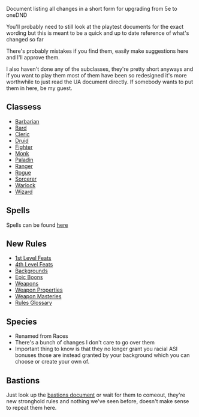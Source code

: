 Document listing all changes in a short form for upgrading from 5e to oneDND

You'll probably need to still look at the playtest documents for the exact wording but this is meant to be a quick and up to date reference of what's changed so far

There's probably mistakes if you find them, easily make suggestions here and I'll approve them.

I also haven't done any of the subclasses, they're pretty short anyways and if you want to play them most of them have been so redesigned it's more worthwhile to just read the UA document directly.  If somebody wants to put them in here, be my guest.

## Classess
* [Barbarian](classes/barbarian.md)
* [Bard](classes/bard.md)
* [Cleric](classes/cleric.md)
* [Druid](classes/druid.md)
* [Fighter](classes/fighter.md)
* [Monk](classes/monk.md)
* [Paladin](classes/paladin.md)
* [Ranger](classes/ranger.md)
* [Rogue](classes/rogue.md)
* [Sorcerer](classes/sorcerer.md)
* [Warlock](classes/warlock.md)
* [Wizard](classes/wizard.md)

## Spells
Spells can be found [here](spells.md)

## New Rules

* [1st Level Feats](rules/1st_level_feats.md)
* [4th Level Feats](rules/4th_level_feats.md)
* [Backgrounds](rules/backgrounds.md)
* [Epic Boons](rules/epic_boons.md)
* [Weapons](rules/weapons.md)
* [Weapon Properties](rules/weapon_properties.md)
* [Weapon Masteries](rules/weapon_masteries.md)
* [Rules Glossary](rules/rules_glossary.md)

## Species
* Renamed from Races
* There's a bunch of changes I don't care to go over them
* Important thing to know is that they no longer grant you racial ASI bonuses those are instead granted by your background which you can choose or create your own of.


## Bastions
Just look up the [bastions document](https://media.dndbeyond.com/compendium-images/ua/bastions-cantrips/BRF3GSu0nTfNu8p4/UA2023-BastionsCantrips.pdf?icid_source=house-ads&icid_medium=crosspromo&icid_campaign=playtest8) or wait for them to comeout, they're new stronghold rules and nothing we've seen before, doesn't make sense to repeat them here.














